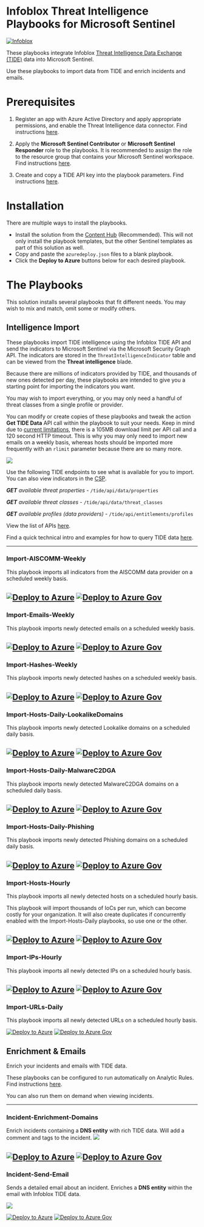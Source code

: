 # Infoblox Threat Intelligence Playbooks for Microsoft Sentinel
[<img alt="Infoblox" src="images/infoblox.png"  />](https://www.infoblox.com/)

These playbooks integrate Infoblox [Threat Intelligence Data Exchange (TIDE)](https://docs.infoblox.com/space/BloxOneThreatDefense/35898533) 
data into Microsoft Sentinel.

Use these playbooks to import data from TIDE and enrich incidents and emails.

# Prerequisites
1. Register an app with Azure Active Directory and apply appropriate permissions, and enable the Threat Intelligence data connector. 
Find instructions [here](https://learn.microsoft.com/en-us/azure/sentinel/connect-threat-intelligence-tip). 

2. Apply the **Microsoft Sentinel Contributor** or **Microsoft Sentinel Responder** role to the playbooks. 
It is recommended to assign the role to the resource group that contains your Microsoft Sentinel workspace. 
Find instructions [here](https://learn.microsoft.com/en-us/azure/sentinel/roles).

3. Create and copy a TIDE API key into the playbook parameters. 
Find instructions [here](https://docs.infoblox.com/space/BloxOneThreatDefense/230394187).

# Installation
There are multiple ways to install the playbooks.
- Install the solution from the [Content Hub](https://portal.azure.com/#view/Microsoft_Azure_Marketplace/GalleryItemDetailsBladeNopdl/dontDiscardJourney~/true/id/infoblox.infoblox-cdc-solution/resourceGroupId/%2Fsubscriptions%2Fbe1e61b7-8dbe-4986-a9c2-d85f65524d6e%2FresourceGroups%2Ftme-rg)
(Recommended). This will not only install the playbook templates, but the other Sentinel templates as part of this solution as well.
- Copy and paste the ```azuredeploy.json``` files to a blank playbook.
- Click the **Deploy to Azure** buttons below for each desired playbook.

# The Playbooks
This solution installs several playbooks that fit different needs. 
You may wish to mix and match, omit some or modify others.

## Intelligence Import
These playbooks import TIDE intelligence using the Infoblox TIDE API and send the indicators to Microsoft Sentinel via the Microsoft Security Graph API.
The indicators are stored in the ```ThreatIntelligenceIndicator``` table and can be viewed from the **Threat intelligence** blade.

Because there are millions of indicators provided by TIDE, and thousands of new ones detected per day,
these playbooks are intended to give you a starting point for importing the indicators you want.


You may wish to import everything, or you may only need a handful of threat classes from a single profile or provider.


You can modify or create copies of these playbooks and tweak the action **Get TIDE Data** API call within the playbook to suit your needs. 
Keep in mind due to [current limitations](https://learn.microsoft.com/en-us/azure/logic-apps/logic-apps-limits-and-config?tabs=consumption%2Cazure-portal), there is a 105MB download limit per API call and a 120 second HTTP timeout. 
This is why you may only need to import new emails on a weekly basis, whereas hosts should be imported more frequently with an ```rlimit``` parameter because there are so many more.

![](images/tide.jpg)

Use the following TIDE endpoints to see what is available for you to import. You can also view indicators in the [CSP](https://csp.infoblox.com/#/threat_intelligence/active-threat-indicators).

***GET** available threat properties* - ```/tide/api/data/properties```

***GET** available threat classes* - ```/tide/api/data/threat_classes```

***GET** available profiles (data providers)* - ```/tide/api/entitlements/profiles```

View the list of APIs [here](https://csp.infoblox.com/apidoc?url=https%3A%2F%2Fcsp.infoblox.com%2Fapidoc%2Fdocs%2FTIDEData).

Find a quick technical intro and examples for how to query TIDE data [here](https://docs.infoblox.com/space/BloxOneThreatDefense/117014574/Query+Active+Threats).

---
### Import-AISCOMM-Weekly
This playbook imports all indicators from the AISCOMM data provider on a scheduled weekly basis.

[![Deploy to Azure](https://aka.ms/deploytoazurebutton)](https://portal.azure.com/#create/Microsoft.Template/uri/https%3A%2F%2Fraw.githubusercontent.com%2FAzure%2FAzure-Sentinel%2Fmaster%2FSolutions%2FInfoblox%2520Cloud%2520Data%2520Connector%2FPlaybooks%2FInfoblox-Import-AISCOMM-Weekly%2Fazuredeploy.json)
[![Deploy to Azure Gov](https://aka.ms/deploytoazuregovbutton)](https://portal.azure.com/#create/Microsoft.Template/uri/https%3A%2F%2Fraw.githubusercontent.com%2FAzure%2FAzure-Sentinel%2Fmaster%2FSolutions%2FInfoblox%2520Cloud%2520Data%2520Connector%2FPlaybooks%2FInfoblox-Import-AISCOMM-Weekly%2Fazuredeploy.json)
---
### Import-Emails-Weekly
This playbook imports newly detected emails on a scheduled weekly basis.

[![Deploy to Azure](https://aka.ms/deploytoazurebutton)](https://portal.azure.com/#create/Microsoft.Template/uri/https%3A%2F%2Fraw.githubusercontent.com%2FAzure%2FAzure-Sentinel%2Fmaster%2FSolutions%2FInfoblox%2520Cloud%2520Data%2520Connector%2FPlaybooks%2FInfoblox-Import-Emails-Weekly%2Fazuredeploy.json)
[![Deploy to Azure Gov](https://aka.ms/deploytoazuregovbutton)](https://portal.azure.com/#create/Microsoft.Template/uri/https%3A%2F%2Fraw.githubusercontent.com%2FAzure%2FAzure-Sentinel%2Fmaster%2FSolutions%2FInfoblox%2520Cloud%2520Data%2520Connector%2FPlaybooks%2FInfoblox-Import-Emails-Weekly%2Fazuredeploy.json)
---
### Import-Hashes-Weekly
This playbook imports newly detected hashes on a scheduled weekly basis.

[![Deploy to Azure](https://aka.ms/deploytoazurebutton)](https://portal.azure.com/#create/Microsoft.Template/uri/https%3A%2F%2Fraw.githubusercontent.com%2FAzure%2FAzure-Sentinel%2Fmaster%2FSolutions%2FInfoblox%2520Cloud%2520Data%2520Connector%2FPlaybooks%2FInfoblox-Import-Hashes-Weekly%2Fazuredeploy.json)
[![Deploy to Azure Gov](https://aka.ms/deploytoazuregovbutton)](https://portal.azure.com/#create/Microsoft.Template/uri/https%3A%2F%2Fraw.githubusercontent.com%2FAzure%2FAzure-Sentinel%2Fmaster%2FSolutions%2FInfoblox%2520Cloud%2520Data%2520Connector%2FPlaybooks%2FInfoblox-Import-Hashes-Weekly%2Fazuredeploy.json)
---
### Import-Hosts-Daily-LookalikeDomains
This playbook imports newly detected Lookalike domains on a scheduled daily basis.

[![Deploy to Azure](https://aka.ms/deploytoazurebutton)](https://portal.azure.com/#create/Microsoft.Template/uri/https%3A%2F%2Fraw.githubusercontent.com%2FAzure%2FAzure-Sentinel%2Fmaster%2FSolutions%2FInfoblox%2520Cloud%2520Data%2520Connector%2FPlaybooks%2FInfoblox-Import-Hosts-Daily-LookalikeDomains%2Fazuredeploy.json)
[![Deploy to Azure Gov](https://aka.ms/deploytoazuregovbutton)](https://portal.azure.com/#create/Microsoft.Template/uri/https%3A%2F%2Fraw.githubusercontent.com%2FAzure%2FAzure-Sentinel%2Fmaster%2FSolutions%2FInfoblox%2520Cloud%2520Data%2520Connector%2FPlaybooks%2FInfoblox-Import-Hosts-Daily-LookalikeDomains%2Fazuredeploy.json)
---
### Import-Hosts-Daily-MalwareC2DGA
This playbook imports newly detected MalwareC2DGA domains on a scheduled daily basis.

[![Deploy to Azure](https://aka.ms/deploytoazurebutton)](https://portal.azure.com/#create/Microsoft.Template/uri/https%3A%2F%2Fraw.githubusercontent.com%2FAzure%2FAzure-Sentinel%2Fmaster%2FSolutions%2FInfoblox%2520Cloud%2520Data%2520Connector%2FPlaybooks%2FInfoblox-Import-Hosts-Daily-MalwareC2DGA%2Fazuredeploy.json)
[![Deploy to Azure Gov](https://aka.ms/deploytoazuregovbutton)](https://portal.azure.com/#create/Microsoft.Template/uri/https%3A%2F%2Fraw.githubusercontent.com%2FAzure%2FAzure-Sentinel%2Fmaster%2FSolutions%2FInfoblox%2520Cloud%2520Data%2520Connector%2FPlaybooks%2FInfoblox-Import-Hosts-Daily-MalwareC2DGA%2Fazuredeploy.json)
---
### Import-Hosts-Daily-Phishing
This playbook imports newly detected Phishing domains on a scheduled daily basis.

[![Deploy to Azure](https://aka.ms/deploytoazurebutton)](https://portal.azure.com/#create/Microsoft.Template/uri/https%3A%2F%2Fraw.githubusercontent.com%2FAzure%2FAzure-Sentinel%2Fmaster%2FSolutions%2FInfoblox%2520Cloud%2520Data%2520Connector%2FPlaybooks%2FInfoblox-Import-Hosts-Daily-Phishing%2Fazuredeploy.json)
[![Deploy to Azure Gov](https://aka.ms/deploytoazuregovbutton)](https://portal.azure.com/#create/Microsoft.Template/uri/https%3A%2F%2Fraw.githubusercontent.com%2FAzure%2FAzure-Sentinel%2Fmaster%2FSolutions%2FInfoblox%2520Cloud%2520Data%2520Connector%2FPlaybooks%2FInfoblox-Import-Hosts-Daily-Phishing%2Fazuredeploy.json)
---
### Import-Hosts-Hourly
This playbook imports all newly detected hosts on a scheduled hourly basis.

This playbook will import thousands of IoCs per run, which can become costly for your organization.
It will also create duplicates if concurrently enabled with the Import-Hosts-Daily playbooks, so use one or the other.

[![Deploy to Azure](https://aka.ms/deploytoazurebutton)](https://portal.azure.com/#create/Microsoft.Template/uri/https%3A%2F%2Fraw.githubusercontent.com%2FAzure%2FAzure-Sentinel%2Fmaster%2FSolutions%2FInfoblox%2520Cloud%2520Data%2520Connector%2FPlaybooks%2FInfoblox-Import-Hosts-Hourly%2Fazuredeploy.json)
[![Deploy to Azure Gov](https://aka.ms/deploytoazuregovbutton)](https://portal.azure.com/#create/Microsoft.Template/uri/https%3A%2F%2Fraw.githubusercontent.com%2FAzure%2FAzure-Sentinel%2Fmaster%2FSolutions%2FInfoblox%2520Cloud%2520Data%2520Connector%2FPlaybooks%2FInfoblox-Import-Hosts-Hourly%2Fazuredeploy.json)
---
### Import-IPs-Hourly
This playbook imports all newly detected IPs on a scheduled hourly basis.

[![Deploy to Azure](https://aka.ms/deploytoazurebutton)](https://portal.azure.com/#create/Microsoft.Template/uri/https%3A%2F%2Fraw.githubusercontent.com%2FAzure%2FAzure-Sentinel%2Fmaster%2FSolutions%2FInfoblox%2520Cloud%2520Data%2520Connector%2FPlaybooks%2FInfoblox-Import-IPs-Hourly%2Fazuredeploy.json)
[![Deploy to Azure Gov](https://aka.ms/deploytoazuregovbutton)](https://portal.azure.com/#create/Microsoft.Template/uri/https%3A%2F%2Fraw.githubusercontent.com%2FAzure%2FAzure-Sentinel%2Fmaster%2FSolutions%2FInfoblox%2520Cloud%2520Data%2520Connector%2FPlaybooks%2FInfoblox-Import-IPs-Hourly%2Fazuredeploy.json)
---
### Import-URLs-Daily
This playbook imports all newly detected URLs on a scheduled hourly basis.

[![Deploy to Azure](https://aka.ms/deploytoazurebutton)](https://portal.azure.com/#create/Microsoft.Template/uri/https%3A%2F%2Fraw.githubusercontent.com%2FAzure%2FAzure-Sentinel%2Fmaster%2FSolutions%2FInfoblox%2520Cloud%2520Data%2520Connector%2FPlaybooks%2FInfoblox-Import-URLs-Daily%2Fazuredeploy.json)
[![Deploy to Azure Gov](https://aka.ms/deploytoazuregovbutton)](https://portal.azure.com/#create/Microsoft.Template/uri/https%3A%2F%2Fraw.githubusercontent.com%2FAzure%2FAzure-Sentinel%2Fmaster%2FSolutions%2FInfoblox%2520Cloud%2520Data%2520Connector%2FPlaybooks%2FInfoblox-Import-URLs-Daily%2Fazuredeploy.json)

## Enrichment & Emails
Enrich your incidents and emails with TIDE data.

These playbooks can be configured to run automatically on Analytic Rules. Find instructions [here](https://learn.microsoft.com/en-us/azure/sentinel/detect-threats-custom#set-automated-responses-and-create-the-rule).

You can also run them on demand when viewing incidents.

---
### Incident-Enrichment-Domains
Enrich incidents containing a **DNS entity** with rich TIDE data. Will add a comment and tags to the incident.
![](images/incident.jpg)

[![Deploy to Azure](https://aka.ms/deploytoazurebutton)](https://portal.azure.com/#create/Microsoft.Template/uri/https%3A%2F%2Fraw.githubusercontent.com%2FAzure%2FAzure-Sentinel%2Fmaster%2FSolutions%2FInfoblox%2520Cloud%2520Data%2520Connector%2FPlaybooks%2FInfoblox-Incident-Enrichment-Domains%2Fazuredeploy.json)
[![Deploy to Azure Gov](https://aka.ms/deploytoazuregovbutton)](https://portal.azure.com/#create/Microsoft.Template/uri/https%3A%2F%2Fraw.githubusercontent.com%2FAzure%2FAzure-Sentinel%2Fmaster%2FSolutions%2FInfoblox%2520Cloud%2520Data%2520Connector%2FPlaybooks%2FInfoblox-Incident-Enrichment-Domains%2Fazuredeploy.json)
---

### Incident-Send-Email
Sends a detailed email about an incident. Enriches a **DNS entity** within the email with Infoblox TIDE data.

![](images/email.jpg)

[![Deploy to Azure](https://aka.ms/deploytoazurebutton)](https://portal.azure.com/#create/Microsoft.Template/uri/https%3A%2F%2Fraw.githubusercontent.com%2FAzure%2FAzure-Sentinel%2Fmaster%2FSolutions%2FInfoblox%2520Cloud%2520Data%2520Connector%2FPlaybooks%2FInfoblox-Incident-Send-Email%2Fazuredeploy.json)
[![Deploy to Azure Gov](https://aka.ms/deploytoazuregovbutton)](https://portal.azure.com/#create/Microsoft.Template/uri/https%3A%2F%2Fraw.githubusercontent.com%2FAzure%2FAzure-Sentinel%2Fmaster%2FSolutions%2FInfoblox%2520Cloud%2520Data%2520Connector%2FPlaybooks%2FInfoblox-Incident-Send-Email%2Fazuredeploy.json)

